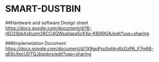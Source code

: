 # SMART-DUSTBIN

##Hardware and software Design sheet
    https://docs.google.com/document/d/16-r6D2SbkXsIIuzm26CC4QWsalIapa5cKXa-KBi99GA/edit?usp=sharing

###Implemetation Document
https://docs.google.com/document/d/1X9gpPsp5qhky6zGzPA_F7m68-gE6cXecUDTQJbqobrs/edit?usp=sharing